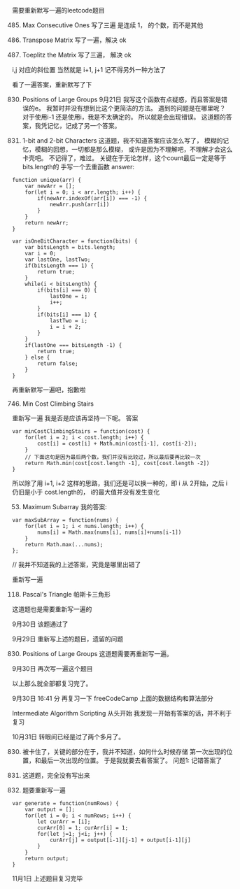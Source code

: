 需要重新默写一遍的leetcode题目

485. Max Consecutive Ones
写了三遍
是连续 1， 的个数，而不是其他
867. Transpose Matrix
写了一遍，解决 ok

766. Toeplitz the Matrix
写了三遍， 解决 ok

i,j  对应的斜位置 当然就是 i+1, j+1
记不得另外一种方法了

看了一遍答案，重新默写了下

830. Positions of Large Groups
9月21日 我写这个函数有点疑惑，而且答案是错误的e。
我暂时并没有想到比这个更简洁的方法。
遇到的问题是在哪里呢？
对于使用i-1 还是使用i，我是不太确定的。
所以就是会出现错误。
这道题的答案，我凭记忆，记成了另一个答案。

717. 1-bit and 2-bit Characters
这道题，我不知道答案应该怎么写了，
模糊的记忆，模糊的回想，一切都是那么模糊，
或许是因为不理解吧，不理解才会这么卡壳吧。
不记得了，难过。
关键在于无论怎样，这个count最后一定是等于bits.length的
手写一个去重函数
answer:
```
function unique(arr) {
    var newArr = [];
    for(let i = 0; i < arr.length; i++) {
        if(newArr.indexOf(arr[i]) === -1) {
            newArr.push(arr[i])
        }
    }
    return newArr;
}
```

```
var isOneBitCharacter = function(bits) {
    var bitsLength = bits.length;
    var i = 0;
    var lastOne, lastTwo;
    if(bitsLength === 1) {
        return true;
    }
    while(i < bitsLength) {
        if(bits[i] === 0) {
            lastOne = i;
            i++;
        }
        if(bits[i] === 1) {
            lastTwo = i;
            i = i + 2;
        }
    }
    if(lastOne === bitsLength -1) {
        return true;
    } else {
        return false;
    }
}
```
再重新默写一遍吧，抱歉啦

746. Min Cost Climbing Stairs

重新写一遍
我是否是应该再坚持一下呢。
答案
```
var minCostClimbingStairs = function(cost) {
    for(let i = 2; i < cost.length; i++) {
        cost[i] = cost[i] + Math.min(cost[i-1], cost[i-2]);
    }
    // 下面这句是因为最后两个数，我们并没有比较过，所以最后要再比较一次
    return Math.min(cost[cost.length -1], cost[cost.length -2])
}
```
所以除了用 i+1, i+2 这样的思路，我们还是可以换一种的，即
i 从 2开始，之后 i 仍旧是小于 cost.length的， i的最大值并没有发生变化

53. Maximum Subarray
我的答案:
```
var maxSubArray = function(nums) {
    for(let i = 1; i < nums.length; i++) {
        nums[i] = Math.max(nums[i], nums[i]+nums[i-1]) 
    }
    return Math.max(...nums);
};
```
// 我并不知道我的上述答案，究竟是哪里出错了

重新写一遍

118. Pascal's Triangle
帕斯卡三角形

这道题也是需要重新写一遍的

9月30日
该题通过了


9月29日  重新写上述的题目，遗留的问题

830. Positions of Large Groups
这道题需要再重新写一遍。

9月30日 再次写一遍这个题目

以上那么就全部都复习完了。


9月30日 16:41 分
再复习一下 freeCodeCamp 上面的数据结构和算法部分

Intermediate Algorithm Scripting
从头开始
我发现一开始有答案的话，并不利于复习

10月31日
转眼间已经是过了两个多月了。

830. 被卡住了，关键的部分在于，我并不知道，如何什么时候存储
第一次出现的位置，和最后一次出现的位置。
于是我就要去看答案了。
问题1: 记错答案了
746. 这道题，完全没有写出来

53. 题要重新写一遍

```
var generate = function(numRows) {
    var output = [];
    for(let i = 0; i < numRows; i++) {
        let curArr = [i];
        curArr[0] = 1; curArr[i] = 1;
        for(let j=1; j<i; j++) {
            curArr[j] = output[i-1][j-1] + output[i-1][j]
        }
    }
    return output;
}
```
11月1日   上述题目复习完毕